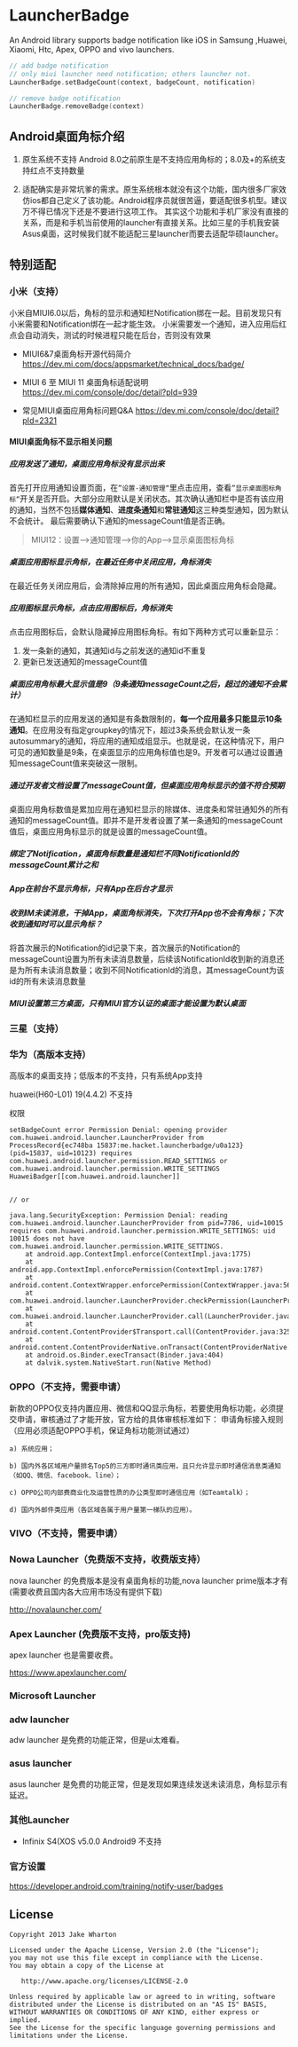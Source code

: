 # LauncherBadge

An Android library supports badge notification like iOS in Samsung ,Huawei, Xiaomi, Htc, Apex, OPPO and vivo launchers.


```kt
// add badge notification
// only miui launcher need notification; others launcher not.
LauncherBadge.setBadgeCount(context, badgeCount, notification)

// remove badge notification
LauncherBadge.removeBadge(context)
```

## Android桌面角标介绍

1. 原生系统不支持
   Android 8.0之前原生是不支持应用角标的；8.0及+的系统支持红点不支持数量

2. 适配确实是非常坑爹的需求。原生系统根本就没有这个功能，国内很多厂家效仿ios都自己定义了该功能。Android程序员就很苦逼，要适配很多机型。建议万不得已情况下还是不要进行这项工作。 其实这个功能和手机厂家没有直接的关系，而是和手机当前使用的launcher有直接关系。比如三星的手机我安装Asus桌面，这时候我们就不能适配三星launcher而要去适配华硕launcher。


## 特别适配

### 小米（支持）
小米自MIUI6.0以后，角标的显示和通知栏Notification绑在一起。目前发现只有小米需要和Notification绑在一起才能生效。
小米需要发一个通知，进入应用后红点会自动消失，测试的时候进程只能在后台，否则没有效果

* MIUI6&7桌面角标开源代码简介
  https://dev.mi.com/docs/appsmarket/technical_docs/badge/

* MIUI 6 至 MIUI 11 桌面角标适配说明
  https://dev.mi.com/console/doc/detail?pId=939

* 常见MIUI桌面应用角标问题Q&A
  https://dev.mi.com/console/doc/detail?pId=2321

#### MIUI桌面角标不显示相关问题

##### 应用发送了通知，桌面应用角标没有显示出来
首先打开应用通知设置页面，在`”设置-通知管理“`里点击应用，查看`”显示桌面图标角标“`开关是否开启。大部分应用默认是关闭状态。其次确认通知栏中是否有该应用的通知，当然不包括**媒体通知**、**进度条通知**和**常驻通知**这三种类型通知，因为默认不会统计。 最后需要确认下通知的messageCount值是否正确。

> MIUI12：设置-->通知管理-->你的App-->显示桌面图标角标

##### 桌面应用图标显示角标，在最近任务中关闭应用，角标消失
在最近任务关闭应用后，会清除掉应用的所有通知，因此桌面应用角标会隐藏。

##### 应用图标显示角标，点击应用图标后，角标消失
点击应用图标后，会默认隐藏掉应用图标角标。有如下两种方式可以重新显示：
1. 发一条新的通知，其通知id与之前发送的通知id不重复
2. 更新已发送通知的messageCount值

##### 桌面应用角标最大显示值是9（9条通知messageCount之后，超过的通知不会累计）
在通知栏显示的应用发送的通知是有条数限制的，**每一个应用最多只能显示10条通知**。在应用没有指定groupkey的情况下，超过3条系统会默认发一条autosummary的通知，将应用的通知成组显示。也就是说，在这种情况下，用户可见的通知数量是9条，在桌面显示的应用角标值也是9。开发者可以通过设置通知messageCount值来突破这一限制。


##### 通过开发者文档设置了messageCount值，但桌面应用角标显示的值不符合预期
桌面应用角标数值是累加应用在通知栏显示的除媒体、进度条和常驻通知外的所有通知的messageCount值。即并不是开发者设置了某一条通知的messageCount值后，桌面应用角标显示的就是设置的messageCount值。


##### 绑定了Notification，桌面角标数量是通知栏不同NotificationId的messageCount累计之和

##### App在前台不显示角标，只有App在后台才显示

##### 收到IM未读消息，干掉App，桌面角标消失，下次打开App也不会有角标；下次收到通知时可以显示角标？
将首次展示的Notification的id记录下来，首次展示的Notification的messageCount设置为所有未读消息数量，后续该NotificationId收到新的消息还是为所有未读消息数量；收到不同NotificationId的消息，其messageCount为该id的所有未读消息数量

##### MIUI设置第三方桌面，只有MIUI官方认证的桌面才能设置为默认桌面


### 三星（支持）

### 华为（高版本支持）

高版本的桌面支持；低版本的不支持，只有系统App支持

huawei(H60-L01) 19(4.4.2) 不支持

权限
```
setBadgeCount error Permission Denial: opening provider com.huawei.android.launcher.LauncherProvider from ProcessRecord{ec748ba 15837:me.hacket.launcherbadge/u0a123} (pid=15837, uid=10123) requires com.huawei.android.launcher.permission.READ_SETTINGS or com.huawei.android.launcher.permission.WRITE_SETTINGS		HuaweiBadger[[com.huawei.android.launcher]]


// or

java.lang.SecurityException: Permission Denial: reading com.huawei.android.launcher.LauncherProvider from pid=7786, uid=10015 requires com.huawei.android.launcher.permission.WRITE_SETTINGS: uid 10015 does not have com.huawei.android.launcher.permission.WRITE_SETTINGS.
    at android.app.ContextImpl.enforce(ContextImpl.java:1775)
    at android.app.ContextImpl.enforcePermission(ContextImpl.java:1787)
    at android.content.ContextWrapper.enforcePermission(ContextWrapper.java:561)
    at com.huawei.android.launcher.LauncherProvider.checkPermission(LauncherProvider.java:560)
    at com.huawei.android.launcher.LauncherProvider.call(LauncherProvider.java:575)
    at android.content.ContentProvider$Transport.call(ContentProvider.java:325)
    at android.content.ContentProviderNative.onTransact(ContentProviderNative.java:284)
    at android.os.Binder.execTransact(Binder.java:404)
    at dalvik.system.NativeStart.run(Native Method)
```

### OPPO（不支持，需要申请）

新款的OPPO仅支持内置应用、微信和QQ显示角标，若要使用角标功能，必须提交申请，审核通过了才能开放，官方给的具体审核标准如下：
申请角标接入规则（应用必须适配OPPO手机，保证角标功能测试通过）
```
a) 系统应用；

b) 国内外各区域用户量排名Top5的三方即时通讯类应用，且只允许显示即时通信消息类通知（如QQ、微信、facebook、line）；

c) OPPO公司内部费商业化及运营性质的办公类型即时通信应用（如Teamtalk）；

d) 国内外邮件类应用（各区域各属于用户量第一梯队的应用）。
```

### VIVO（不支持，需要申请）


### Nowa Launcher（免费版不支持，收费版支持）
nova launcher 的免费版本是没有桌面角标的功能,nova launcher prime版本才有(需要收费且国内各大应用市场没有提供下载)

http://novalauncher.com/

### Apex Launcher (免费版不支持，pro版支持)
apex launcher 也是需要收费。

https://www.apexlauncher.com/

### Microsoft Launcher

### adw launcher
adw launcher 是免费的功能正常，但是ui太难看。

### asus launcher
asus launcher 是免费的功能正常，但是发现如果连续发送未读消息，角标显示有延迟。

### 其他Launcher
* Infinix S4(XOS v5.0.0 Android9  不支持

### 官方设置
https://developer.android.com/training/notify-user/badges


## License

    Copyright 2013 Jake Wharton

    Licensed under the Apache License, Version 2.0 (the "License");
    you may not use this file except in compliance with the License.
    You may obtain a copy of the License at

       http://www.apache.org/licenses/LICENSE-2.0

    Unless required by applicable law or agreed to in writing, software
    distributed under the License is distributed on an "AS IS" BASIS,
    WITHOUT WARRANTIES OR CONDITIONS OF ANY KIND, either express or implied.
    See the License for the specific language governing permissions and
    limitations under the License.